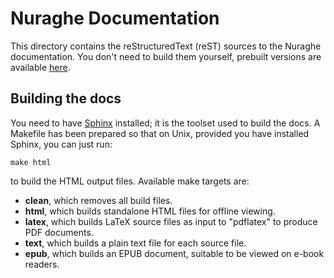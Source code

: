 Nuraghe Documentation
=====================
This directory contains the reStructuredText (reST) sources to the Nuraghe
documentation.  You don't need to build them yourself, prebuilt versions are
available [here](http://nuraghe.readthedocs.org/).


Building the docs
-----------------
You need to have [Sphinx](http://sphinx-doc.org/) installed; it is the toolset
used to build the docs. A Makefile has been prepared so that on Unix, provided 
you have installed Sphinx, you can just run:

```
make html
```

to build the HTML output files. Available make targets are:

- **clean**, which removes all build files.
- **html**, which builds standalone HTML files for offline viewing.
- **latex**, which builds LaTeX source files as input to "pdflatex" to produce 
  PDF documents.
- **text**, which builds a plain text file for each source file.
- **epub**, which builds an EPUB document, suitable to be viewed on e-book
  readers.
